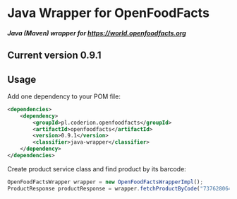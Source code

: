 # Java Wrapper for OpenFoodFacts

##### Java (Maven) wrapper for https://world.openfoodfacts.org

## Current version 0.9.1

## Usage

Add one dependency to your POM file:

```xml
<dependencies>
    <dependency>
        <groupId>pl.coderion.openfoodfacts</groupId>
        <artifactId>openfoodfacts</artifactId>
        <version>0.9.1</version>
        <classifier>java-wrapper</classifier>
    </dependency>
</dependencies>
```

Create product service class and find product by its barcode:

```javascript
OpenFoodFactsWrapper wrapper = new OpenFoodFactsWrapperImpl();
ProductResponse productResponse = wrapper.fetchProductByCode("737628064502");
```

[comment]: <> (## Demo)
[comment]: <> (Check also [Demo application]&#40;https://github.com/coderion/openfoodfacts-java-wrapper-demo&#41; how to do it)